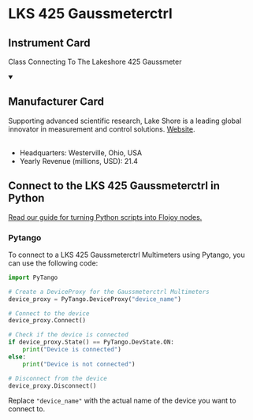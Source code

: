 
# LKS 425 Gaussmeterctrl

## Instrument Card

Class Connecting To The Lakeshore 425 Gaussmeter

<details open>
<summary><h2>Manufacturer Card</h2></summary>
Supporting advanced scientific research, Lake Shore is a leading global innovator in measurement and control solutions. <a href=https://www.lakeshore.com/home>Website</a>.
<br></br>
<ul>
  <li>Headquarters: Westerville, Ohio, USA</li>
  <li>Yearly Revenue (millions, USD): 21.4</li>
</ul>
</details>

## Connect to the LKS 425 Gaussmeterctrl in Python

[Read our guide for turning Python scripts into Flojoy nodes.](https://docs.flojoy.ai/custom-nodes/creating-custom-node/)


### Pytango

To connect to a LKS 425 Gaussmeterctrl Multimeters using Pytango, you can use the following code:

```python
import PyTango

# Create a DeviceProxy for the Gaussmeterctrl Multimeters
device_proxy = PyTango.DeviceProxy("device_name")

# Connect to the device
device_proxy.Connect()

# Check if the device is connected
if device_proxy.State() == PyTango.DevState.ON:
    print("Device is connected")
else:
    print("Device is not connected")

# Disconnect from the device
device_proxy.Disconnect()
```

Replace `"device_name"` with the actual name of the device you want to connect to.

